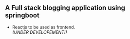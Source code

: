 ## A Full stack blogging application using springboot
- Reactjs to be used as frontend.
<br><i>(UNDER DEVELOPEMENT!)</i></br>
